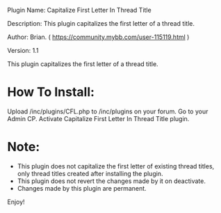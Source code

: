 Plugin Name: Capitalize First Letter In Thread Title

Description: This plugin capitalizes the first letter of a thread title.

Author: Brian. ( https://community.mybb.com/user-115119.html )

Version: 1.1


This plugin capitalizes the first letter of a thread title.

# How To Install:
Upload /inc/plugins/CFL.php to /inc/plugins on your forum.
Go to your Admin CP.
Activate Capitalize First Letter In Thread Title plugin.


# Note: 
 - This plugin does not capitalize the first letter of existing thread titles, only thread titles created after installing the plugin. 
 - This plugin does not revert the changes made by it on deactivate.  
 - Changes made by this plugin are permanent.



Enjoy!
